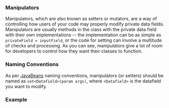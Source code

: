 ### Manipulators
Manipulators, which are also known as setters or mutators, are a way of controlling how users of your code may properly modify private data fields.
Manipulators are usually methods in the class with the private data field with their own implementations -- the implementation can be as simple as `privateField = inputField`, or the code for setting can involve a multitude of checks and processing.
As you can see, manipulators give a lot of room for developers to control how they want their classes to function.

### Naming Conventions
As per [JavaBeans](https://www.oracle.com/java/technologies/javase/javabeans-spec.html) naming conventions, manipulators (or setters) should be named as `set<Datafield>(param args)`, where `<Datafield>` is the datafield you want to modify.

### Example
